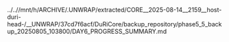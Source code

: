 ../..//mnt/h/ARCHIVE/.UNWRAP/extracted/CORE__2025-08-14__2159__host-duri-head-/__UNWRAP/37cd7f6acf/DuRiCore/backup_repository/phase5_5_backup_20250805_103800/DAY6_PROGRESS_SUMMARY.md